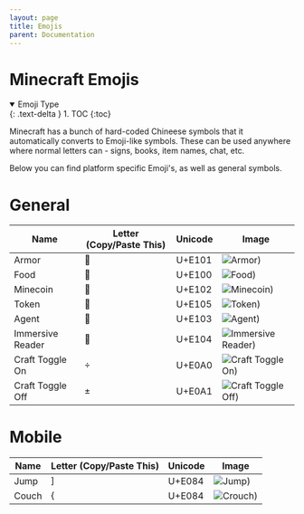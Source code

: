```yaml
---
layout: page
title: Emojis
parent: Documentation
---
```


# Minecraft Emojis

<details id="toc" open markdown="block">
  <summary>
    Emoji Type
  </summary>
  {: .text-delta }
1. TOC
{:toc}
</details>

Minecraft has a bunch of hard-coded Chineese symbols that it automatically converts to Emoji-like symbols.
These can be used anywhere where normal letters can - signs, books, item names, chat, etc.

Below you can find platform specific Emoji's, as well as general symbols.

# General

| Name                 | Letter (Copy/Paste This) | Unicode                      | Image                                      |
|----------------------|--------------------------|------------------------------|--------------------------------------------|
| Armor                |                         | U+E101                       |![Armor)](https://f001.backblazeb2.com/file/t3-ln-storage/armor.png)|
| Food                 |                         | U+E100                       |![Food)](https://f001.backblazeb2.com/file/t3-ln-storage/food.png)|
| Minecoin             |                         | U+E102                       |![Minecoin)](https://f001.backblazeb2.com/file/t3-ln-storage/minecoin.png)|
| Token                |                         | U+E105                       |![Token)](https://f001.backblazeb2.com/file/t3-ln-storage/token.png)|
| Agent                |                         | U+E103                       |![Agent)](https://f001.backblazeb2.com/file/t3-ln-storage/agent.png)|
| Immersive Reader     |                         | U+E104                       |![Immersive Reader)](https://f001.backblazeb2.com/file/t3-ln-storage/immersive_reader.png)|
| Craft Toggle On      |                         | U+E0A0                       |![Craft Toggle On)](https://f001.backblazeb2.com/file/t3-ln-storage/craft_toggle_on.png)|
| Craft Toggle Off     |                         | U+E0A1                       |![Craft Toggle Off)](https://f001.backblazeb2.com/file/t3-ln-storage/craft_toggle_off.png)|


# Mobile

| Name                 | Letter (Copy/Paste This) | Unicode                      | Image                                      |
|----------------------|--------------------------|------------------------------|--------------------------------------------|
| Jump                 |                         | U+E084                       |![Jump)](https://f001.backblazeb2.com/file/t3-ln-storage/jump.png)|
| Couch                |                         | U+E084                       |![Crouch)](https://f001.backblazeb2.com/file/t3-ln-storage/crouch.png)| 

